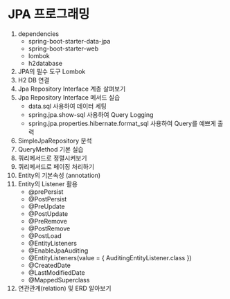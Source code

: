 # JPA 프로그래밍

1. dependencies
   - spring-boot-starter-data-jpa
   - spring-boot-starter-web
   - lombok
   - h2database
2. JPA의 필수 도구 Lombok
3. H2 DB 연결
4. Jpa Repository Interface 계층 살펴보기
5. Jpa Repository Interface 메서드 실습
   - data.sql 사용하여 데이터 세팅
   - spring.jpa.show-sql 사용하여 Query Logging
   - spring.jpa.properties.hibernate.format_sql 사용하여 Query를 예쁘게 출력
6. SimpleJpaRepository 분석
7. QueryMethod 기본 실습
8. 쿼리메서드로 정렬시켜보기
9. 쿼리메서드로 페이징 처리하기
10. Entity의 기본속성 (annotation)
11. Entity의 Listener 활용
    - @prePersist
    - @PostPersist
    - @PreUpdate
    - @PostUpdate
    - @PreRemove
    - @PostRemove
    - @PostLoad
    - @EntityListeners
    - @EnableJpaAuditing
    - @EntityListeners(value = { AuditingEntityListener.class })
    - @CreatedDate
    - @LastModifiedDate
    - @MappedSuperclass
12. 연관관계(relation) 및 ERD 알아보기
